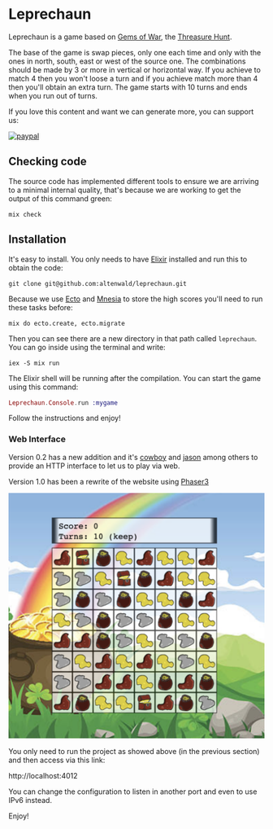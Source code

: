 # Leprechaun

Leprechaun is a game based on [Gems of War](https://gemsofwar.com/), the [Threasure Hunt](https://gemsofwar.zendesk.com/hc/en-us/articles/205368765-Treasure-Hunt-and-Treasure-Maps).

The base of the game is swap pieces, only one each time and only with the ones in north, south, east or west of the source one. The combinations should be made by 3 or more in vertical or horizontal way. If you achieve to match 4 then you won't loose a turn and if you achieve match more than 4 then you'll obtain an extra turn. The game starts with 10 turns and ends when you run out of turns.

If you love this content and want we can generate more, you can support us:

[![paypal](https://www.paypalobjects.com/en_US/GB/i/btn/btn_donateCC_LG.gif)](https://www.paypal.com/cgi-bin/webscr?cmd=_s-xclick&hosted_button_id=RC5F8STDA6AXE)

## Checking code

The source code has implemented different tools to ensure we are arriving to a minimal internal quality, that's because we are working to get the output of this command green:

```
mix check
```

## Installation

It's easy to install. You only needs to have [Elixir](https://elixir-lang.org/install.html) installed and run this to obtain the code:

```
git clone git@github.com:altenwald/leprechaun.git
```

Because we use [Ecto](https://hexdocs.pm/ecto/Ecto.html) and [Mnesia](https://en.wikipedia.org/wiki/Mnesia) to store the high scores you'll need to run these tasks before:

```
mix do ecto.create, ecto.migrate
```

Then you can see there are a new directory in that path called `leprechaun`. You can go inside using the terminal and write:

```
iex -S mix run
```

The Elixir shell will be running after the compilation. You can start the game using this command:

```elixir
Leprechaun.Console.run :mygame
```

Follow the instructions and enjoy!

### Web Interface

Version 0.2 has a new addition and it's [cowboy][1] and [jason][2] among others to provide an HTTP
interface to let us to play via web.

Version 1.0 has been a rewrite of the website using [Phaser3][3] 

[![Leprechaun WebGame](screenshot_web.png)](screenshot_web.png)

You only need to run the project as showed above (in the previous section) and then access via this link:

http://localhost:4012

You can change the configuration to listen in another port and even to use IPv6 instead.

Enjoy!

[1]: https://github.com/ninenines/cowboy
[2]: https://github.com/michalmuskala/jason
[3]: https://phaser.io/
